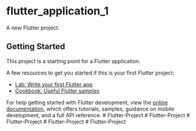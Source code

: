 # flutter_application_1

A new Flutter project.

## Getting Started

This project is a starting point for a Flutter application.

A few resources to get you started if this is your first Flutter project:

- [Lab: Write your first Flutter app](https://docs.flutter.dev/get-started/codelab)
- [Cookbook: Useful Flutter samples](https://docs.flutter.dev/cookbook)

For help getting started with Flutter development, view the
[online documentation](https://docs.flutter.dev/), which offers tutorials,
samples, guidance on mobile development, and a full API reference.
#   F l u t t e r - P r o j e c t  
 #   F l u t t e r - P r o j e c t  
 #   F l u t t e r - P r o j e c t  
 #   F l u t t e r - P r o j e c t  
 #   F l u t t e r - P r o j e c t  
 